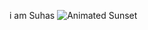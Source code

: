 i am Suhas
![Animated Sunset](https://i.pinimg.com/originals/4b/ba/7c/4bba7c5dd16a150d61d0a36a03d0d212.gif)
